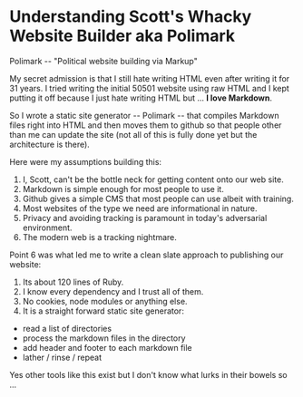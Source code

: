 # Understanding Scott's Whacky Website Builder aka Polimark

Polimark -- "Political website building via Markup"

My secret admission is that I still hate writing HTML even after writing it for 31 years.  I tried writing the initial 50501 website using raw HTML and I kept putting it off because I just hate writing HTML but ... **I love Markdown**.

So I wrote a static site generator -- Polimark -- that compiles Markdown files right into HTML and then moves them to github so that people other than me can update the site (not all of this is fully done yet but the architecture is there).

Here were my assumptions building this:

1. I, Scott, can't be the bottle neck for getting content onto our web site.
2. Markdown is simple enough for most people to use it.
3. Github gives a simple CMS that most people can use albeit with training.
4. Most websites of the type we need are informational in nature.  
5. Privacy and avoiding tracking is paramount in today's adversarial environment.
6. The modern web is a tracking nightmare.

Point 6 was what led me to write a clean slate approach to publishing our website:

1. Its about 120 lines of Ruby.
2. I know every dependency and I trust all of them.
3. No cookies, node modules or anything else.
4. It is a straight forward static site generator:

* read a list of directories
* process the markdown files in the directory
* add header and footer to each markdown file
* lather / rinse / repeat

Yes other tools like this exist but I don't know what lurks in their bowels so ...